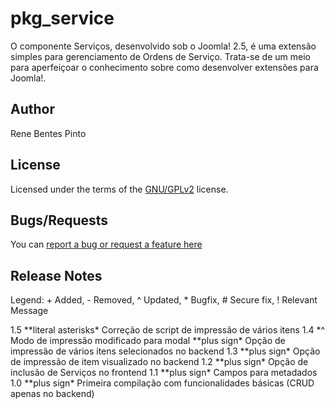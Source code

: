 pkg_service
=============

O componente Serviços, desenvolvido sob o Joomla! 2.5, é uma extensão simples para gerenciamento de Ordens de Serviço. Trata-se de um meio para aperfeiçoar o conhecimento sobre como desenvolver extensões para Joomla!.

Author
------

Rene Bentes Pinto

License
--------

Licensed under the terms of the [GNU/GPLv2](http://www.gnu.org/licenses/gpl-2.0.html) license.

Bugs/Requests
-------------

You can [report a bug or request a feature here](http://github.com/renebentes/pkg_service/issues)

Release Notes
-------------

Legend: + Added, - Removed, ^ Updated, * Bugfix, # Secure fix, ! Relevant Message

1.5
	*\*literal asterisks\* Correção de script de impressão de vários itens
1.4
	*^ Modo de impressão modificado para modal
	*\*plus sign\* Opção de impressão de vários itens selecionados no backend
1.3
	*\*plus sign\* Opção de impressão de item visualizado no backend
1.2
	*\*plus sign\* Opção de inclusão de Serviços no frontend
1.1
	*\*plus sign\* Campos para metadados
1.0
	*\*plus sign\* Primeira compilação com funcionalidades básicas (CRUD apenas no backend)